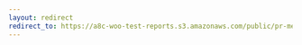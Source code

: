 ```yaml
---
layout: redirect
redirect_to: https://a8c-woo-test-reports.s3.amazonaws.com/public/pr-merge/39661/api/index.html
---
```

